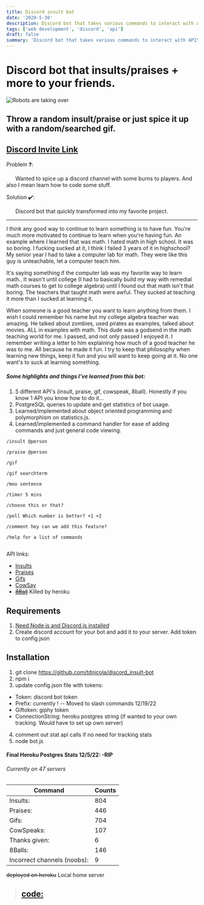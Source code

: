 ```yaml
---
title: Discord insult bot
date: '2020-5-30'
description: Discord bot that takes various commands to interact with APIS
tags: ['web development', 'discord', 'api']
draft: false
summary: 'Discord bot that takes various commands to interact with APIS'
---
```


# Discord bot that insults/praises + more to your friends.

![Robots are taking over](https://upload.wikimedia.org/wikipedia/commons/c/cd/HAL9000_I%27m_Sorry_Dave_Motivational_Poster.jpg)

## Throw a random insult/praise or just spice it up with a random/searched gif.

## [Discord Invite Link](https://discordapp.com/api/oauth2/authorize?client_id=613364681750609943&permissions=0&scope=bot)

Problem ❓:

&nbsp;&nbsp;&nbsp;&nbsp;&nbsp;&nbsp;Wanted to spice up a discord channel with some burns to players. And also I mean learn how to code some stuff.

Solution ✔️:

&nbsp;&nbsp;&nbsp;&nbsp;&nbsp;&nbsp;Discord bot that quickly transformed into my favorite project.

---

I think any good way to continue to learn something is to have fun. You're much more motivated to continue to learn when you're having fun. An example where I learned that was math. I hated math in high school. It was so boring. I fucking sucked at it, I think I failed 3 years of it in highschool? My senior year I had to take a computer lab for math. They were like this guy is unteachable, let a computer teach him.

It's saying something if the computer lab was my favorite way to learn math.. It wasn't until college (I had to basically build my way with remedial math courses to get to college algebra) until I found out that math isn't that boring. The teachers that taught math were awful. They sucked at teaching it more than I sucked at learning it.

When someone is a good teacher you want to learn anything from them. I wish I could remember his name but my college algebra teacher was amazing. He talked about zombies, used pirates as examples, talked about movies. ALL in examples with math. This dude was a godsend in the math teaching world for me. I passed, and not only passed I enjoyed it. I remember writing a letter to him explaining how much of a good teacher he was to me. All because he made it fun. I try to keep that philosophy when learning new things, keep it fun and you will want to keep going at it. No one want's to suck at learning something.

##### Some highlights and things I've learned from this bot:

1. 5 different API's (insult, praise, gif, cowspeak, 8ball). Honestly if you know 1 API you know how to do it...
2. PostgreSQL queries to update and get statistics of bot usage.
3. Learned/implemented about object oriented programming and polymorphism on statistics.js.
4. Learned/implemented a command handler for ease of adding commands and just general code viewing.

```
/insult @person

/praise @person

/gif

/gif searchterm

/moo sentence

/timer 5 mins

/choose this or that?

/poll Which number is better? +1 +2

/comment hey can we add this feature?

/help for a list of commands


```

API links:

- [Insults](https://insult.mattbas.org/api/insult)
- [Praises](https://complimentr.com/api)
- [Gifs](https://api.giphy.com/v1/gifs/random)
- [CowSay](http://cowsay.morecode.org/)
- ~~[8Ball](https://8ball.delegator.com/)~~ Killed by heroku

## Requirements

1. [Need Node.js and Discord.js installed](https://discordjs.guide/preparations/#installing-node-js)
2. Create discord account for your bot and add it to your server. Add token to config.json

## Installation

1. git clone https://github.com/tdnicola/discord_insult-bot
2. npm i
3. update config.json file with tokens:

- Token: discord bot token
- Prefix: currently ! -- Moved to slash commands 12/19/22
- Giftoken: giphy token
- ConnectionString: heroku postgres string (if wanted to your own tracking. Would have to set up own server)

4. comment out stat api calls if no need for tracking stats
5. node bot.js

#### Final Heroku Postgres Stats 12/5/22: -RIP

###### Currently on 47 servers

| Command                     | Counts |
| --------------------------- | ------ |
| Insults:                    | 804    |
| Praises:                    | 446    |
| Gifs:                       | 704    |
| CowSpeaks:                  | 107    |
| Thanks given:               | 6      |
| 8Balls:                     | 146    |
| Incorrect channels (noobs): | 9      |

~~deployed on heroku~~ Local home server

> ## [code:](https://github.com/tdnicola/discord_insult-bot)
